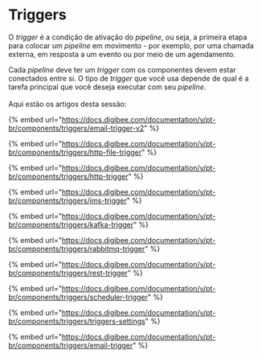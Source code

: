 # Triggers

O _trigger_ é a condição de ativação do _pipeline_, ou seja, a primeira etapa para colocar um _pipeline_ em movimento - por exemplo, por uma chamada externa, em resposta a um evento ou por meio de um agendamento.

Cada _pipeline_ deve ter um _trigger_ com os componentes devem estar conectados entre si. O tipo de _trigger_ que você usa depende de qual é a tarefa principal que você deseja executar com seu _pipeline_. \
\
Aqui estão os artigos desta sessão:

{% embed url="https://docs.digibee.com/documentation/v/pt-br/components/triggers/email-trigger-v2" %}

{% embed url="https://docs.digibee.com/documentation/v/pt-br/components/triggers/http-file-trigger" %}

{% embed url="https://docs.digibee.com/documentation/v/pt-br/components/triggers/http-trigger" %}

{% embed url="https://docs.digibee.com/documentation/v/pt-br/components/triggers/jms-trigger" %}

{% embed url="https://docs.digibee.com/documentation/v/pt-br/components/triggers/kafka-trigger" %}

{% embed url="https://docs.digibee.com/documentation/v/pt-br/components/triggers/rabbitmq-trigger" %}

{% embed url="https://docs.digibee.com/documentation/v/pt-br/components/triggers/rest-trigger" %}

{% embed url="https://docs.digibee.com/documentation/v/pt-br/components/triggers/scheduler-trigger" %}

{% embed url="https://docs.digibee.com/documentation/v/pt-br/components/triggers/triggers-settings" %}

{% embed url="https://docs.digibee.com/documentation/v/pt-br/components/triggers/email-trigger" %}
